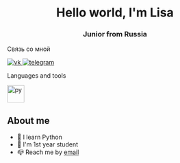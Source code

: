 <!DOCTYPE html>
<html>
    <head>
        <link rel="stylesheet" type='text/css' href="https://cdn.jsdelivr.net/gh/devicons/devicon@latest/devicon.min.css" /> 
    </head>
    <body>
        <i class="devicon-threedsmax-plain colored"></i>
        <div id="header" align="center">
            <h1>Hello world, I'm Lisa</h1>
            <h3>Junior from Russia</h3>
        </div>
        <p>Связь со мной</p>
        <a href="https://vk.com/dusty_bunny155">
            <img scr="icons8-vk-50.png" alt="vk">
        </a>
        <a href="https://t.me/dusty_bunny155">
          <img scr="https://img.shields.io/badge/telegram-blue?
            style=for-the-badge&logo=telegram&logoColor=white" alt="telegram"> 
        </a>
        <p>Languages and tools</p>
        <img src="https://cdn.jsdelivr.net/gh/devicons
        /devicon@latest/icons/python/python-original.svg" 
        title="py" width="40" height="40"/>
    </body>
</html>


## About me
* :snake: I learn Python</br>
* :blossom: I'm 1st year student 
* :mailbox_closed: Reach me by [email](mailto:sosmetanoy.kartoshka@mail.ru)


<!--
**Elizabeth155/Elizabeth155** is a ✨ _special_ ✨ repository because its `README.md` (this file) appears on your GitHub profile.

Here are some ideas to get you started:

- 🔭 I’m currently working on ...
- 🌱 I’m currently learning ...
- 👯 I’m looking to collaborate on ...
- 🤔 I’m looking for help with ...
- 💬 Ask me about ...
- 📫 How to reach me: ...
- 😄 Pronouns: ...
- ⚡ Fun fact: ...
-->
